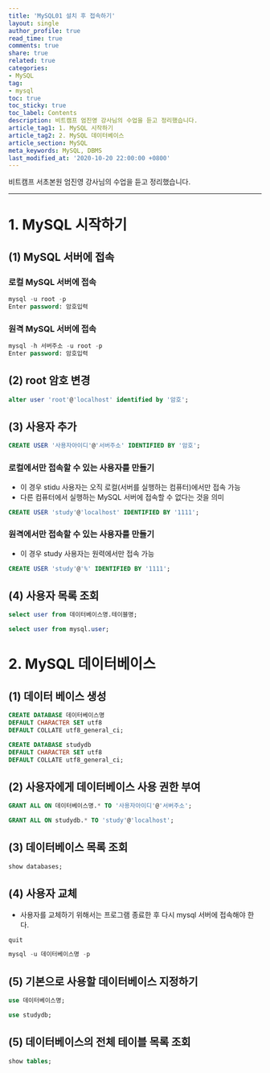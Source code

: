 ```yaml
---
title: 'MySQL01 설치 후 접속하기'
layout: single
author_profile: true
read_time: true
comments: true
share: true
related: true
categories:
- MySQL
tag:
- mysql
toc: true
toc_sticky: true
toc_label: Contents
description: 비트캠프 엄진영 강사님의 수업을 듣고 정리했습니다.
article_tag1: 1. MySQL 시작하기
article_tag2: 2. MySQL 데이터베이스
article_section: MySQL
meta_keywords: MySQL, DBMS
last_modified_at: '2020-10-20 22:00:00 +0800'
---
```


비트캠프 서초본원 엄진영 강사님의 수업을 듣고 정리했습니다.

---
# 1. MySQL 시작하기

## (1) MySQL 서버에 접속

### 로컬 MySQL 서버에 접속

```sql
mysql -u root -p
Enter password: 암호입력
```

### 원격 MySQL 서버에 접속

```sql
mysql -h 서버주소 -u root -p
Enter password: 암호입력
```

## (2) root 암호 변경

```sql
alter user 'root'@'localhost' identified by '암호';
```

## (3) 사용자 추가

```sql
CREATE USER '사용자아이디'@'서버주소' IDENTIFIED BY '암호';
```

### 로컬에서만 접속할 수 있는 사용자를 만들기

- 이 경우 stidu 사용자는 오직 로컬(서버를 실행하는 컴퓨터)에서만 접속 가능
- 다른 컴퓨터에서 실행하는 MySQL 서버에 접속할 수 없다는 것을 의미

```sql
CREATE USER 'study'@'localhost' IDENTIFIED BY '1111';
```

### 원격에서만 접속할 수 있는 사용자를 만들기

- 이 경우 study 사용자는 원력에서만 접속 가능

```sql
CREATE USER 'study'@'%' IDENTIFIED BY '1111';
```

## (4) 사용자 목록 조회

```sql
select user from 데이터베이스명.테이블명;
```

```sql
select user from mysql.user;
```

# 2. MySQL 데이터베이스

## (1) 데이터 베이스 생성

```sql
CREATE DATABASE 데이터베이스명
DEFAULT CHARACTER SET utf8
DEFAULT COLLATE utf8_general_ci;
```

```sql
CREATE DATABASE studydb
DEFAULT CHARACTER SET utf8
DEFAULT COLLATE utf8_general_ci;
```

## (2) 사용자에게 데이터베이스 사용 권한 부여

```sql
GRANT ALL ON 데이터베이스명.* TO '사용자아이디'@'서버주소';
```

```sql
GRANT ALL ON studydb.* TO 'study'@'localhost';
```

## (3) 데이터베이스 목록 조회

```sql
show databases;
```

## (4) 사용자 교체

- 사용자를 교체하기 위해서는 프로그램 종료한 후 다시 mysql 서버에 접속해야 한다.

```sql
quit
```

```sql
mysql -u 데이터베이스명 -p
```

## (5) 기본으로 사용할 데이터베이스 지정하기

```sql
use 데이터베이스명;
```

```sql
use studydb;
```

## (5) 데이터베이스의 전체 테이블 목록 조회

```sql
show tables;
```